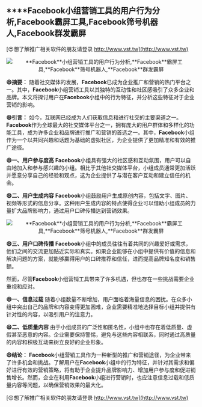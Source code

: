 ## ****Facebook**小组营销工具的用户行为分析,**Facebook**霸屏工具,**Facebook**筛号机器人,**Facebook**群发霸屏**

[😍想了解推广相关软件的朋友请登录 http://www.vst.tw](http://www.vst.tw)

 <center><img src="https://vst.tw/MP4/tuiguang/png/1.png" alt="**Facebook**小组营销工具的用户行为分析,**Facebook**霸屏工具,**Facebook**筛号机器人,**Facebook**群发霸屏"></center>

**😄摘要：**
随着社交媒体的发展，**Facebook**已成为企业推广和营销的热门平台之一。其中，**Facebook**小组营销工具以其独特的互动性和社区感吸引了众多企业和品牌。本文将探讨用户在**Facebook**小组中的行为特征，并分析这些特征对于企业营销的影响。

**😄引言：**
如今，互联网已经成为人们获取信息和进行社交的主要渠道之一。**Facebook**作为全球最大的社交媒体平台之一，拥有庞大的用户群体和多样化的功能工具，成为许多企业和品牌进行推广和营销的首选之一。其中，**Facebook**小组作为一个以共同兴趣和话题为基础的虚拟社区，为企业提供了更加精准和有效的推广途径。

**😄一、用户参与度高**
**Facebook**小组具有强大的社区感和互动氛围，用户可以自由地加入和参与感兴趣的小组。相比于其他社交媒体平台，小组成员通常更加活跃并愿意分享自己的经验和观点，这为企业提供了与潜在客户互动和建立信任的机会。

**😄二、用户生成内容**
**Facebook**小组鼓励用户生成原创内容，包括文字、图片、视频等形式的信息分享。这种用户生成内容的特点使得企业可以借助小组成员的力量扩大品牌影响力，通过用户口碑传播达到营销效果。

 <center><img src="https://vst.tw/MP4/tuiguang/png/5.png" alt="**Facebook**小组营销工具的用户行为分析,**Facebook**霸屏工具,**Facebook**筛号机器人,**Facebook**群发霸屏"></center>

**😄三、用户口碑传播**
**Facebook**小组中的成员往往有着共同的兴趣爱好或需求，他们之间的交流更加贴近实际和真实。如果企业能够在小组中提供有价值的信息和解决问题的方案，就能够赢得用户的口碑推荐和信任，进而提高品牌知名度和销售额。

然而，尽管**Facebook**小组营销工具带来了许多机遇，但也存在一些挑战需要企业重视和应对。

**😄一、信息过载**
随着小组数量不断增加，用户面临着海量信息的困扰。在众多小组中突出自己的品牌和内容变得更加困难，企业需要精准地选择目标小组并提供有针对性的内容，以吸引用户的注意力。

**😄二、低质量内容**
由于小组成员的广泛性和匿名性，小组中也存在着低质量、虚假甚至恶意的内容。企业需要保持警惕，避免与这些内容相联系，同时通过高质量的内容和积极互动来树立良好的企业形象。

**😄结论：**
**Facebook**小组营销工具作为一种新型的推广和营销途径，为企业带来了许多机会和挑战。了解用户在**Facebook**小组中的行为特征，并针对其需求和偏好进行有效的营销策略，将有助于企业提升品牌影响力、增加用户参与度和促进销售增长。然而，企业在利用**Facebook**小组进行营销时，也应注意信息过载和低质量内容等问题，以确保营销效果的最大化。

[😍想了解推广相关软件的朋友请登录 http://www.vst.tw](http://www.vst.tw)



